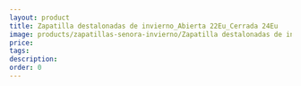 ```yaml
---
layout: product
title: Zapatilla destalonadas de invierno_Abierta 22Eu_Cerrada 24Eu
image: products/zapatillas-senora-invierno/Zapatilla destalonadas de invierno_Abierta 22Eu_Cerrada 24Eu.jpeg
price: 
tags: 
description: 
order: 0
---
```

